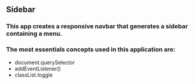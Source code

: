 
## Sidebar
### This app creates a responsive navbar that generates a sidebar containing a menu.
### The most essentials concepts used in this application are:
* document.querySelector
* addEventListener()
* classList.toggle